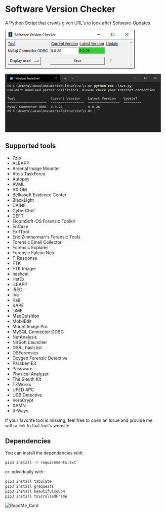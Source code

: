 # Software Version Checker
A Python Script that crawls given URL's to look after Software-Updates.

![SVC screenshot](https://github.com/LucEast/Software-Version-Checker/blob/main/screen.png)


![CLI interface](https://github.com/LucEast/Software-Version-Checker/blob/main/cli.png)

## Supported tools
- 7zip
- ALEAPP
- Arsenal Image Mounter
- Atola TaskForce
- Autopsy
- AVML
- AXIOM
- Belkasoft Evidence Center
- BlackLight
- CAINE
- CyberChef
- DEFT
- ElcomSoft iOS Forensic Toolkit
- EnCase
- ExifTool
- Eric Zimmerman's Forensic Tools
- Forensic Email Collector
- Forensic Explorer
- Forensic Falcon Neo
- F-Response
- FTK
- FTK Imager
- hashcat
- HstEx
- iLEAPP
- IREC
- iVe
- Kali
- KAPE
- LiME
- MacQuisition
- MobilEdit
- Mount Image Pro
- MySQL Connector ODBC
- NetAnalysis
- NirSoft Launcher
- NSRL hash list
- OSForensics
- Oxygen Forensic Detective
- Paraben E3
- Passware
- Physical Analyzer
- The Sleuth Kit
- TZWorks
- UFED 4PC
- USB Detective
- VeraCrypt
- XAMN
- X-Ways

If your favorite tool is missing, feel free to open an Issue and provide me with a link to that tool's website.

## Dependencies

You can install the dependencies with:

```
pip3 install -r requirements.txt
```

or individually with:

```
pip3 install tabulate
pip3 install grequests
pip3 install beautifulsoup4
pip3 install tkScrolledFrame
```

![ReadMe_Card](https://github-readme-stats.vercel.app/api/pin/?username=LucEast&repo=Software-Version-Checker&title_color=3e83c8&text_color=00cb71&icon_color=299bab&bg_color=171717&hide_border=true)
